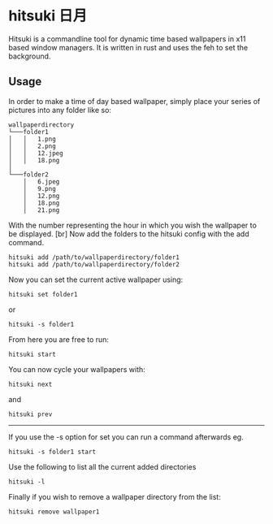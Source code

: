 # hitsuki 日月
Hitsuki is a commandline tool for dynamic time based wallpapers in x11 based window managers. It is written in rust and uses the feh to set the background.

## Usage

In order to make a time of day based wallpaper, simply place your series of pictures into any folder like so:

```
wallpaperdirectory
└───folder1
│   │   1.png
│   │   2.png
│   │   12.jpeg
│   │   18.png
│   
└───folder2
    │   6.jpeg
    │   9.png
    │   12.png
    │   18.png
    │   21.png
```

With the number representing the hour in which you wish the wallpaper to be displayed. [br]
Now add the folders to the hitsuki config with the add command.

```
hitsuki add /path/to/wallpaperdirectory/folder1
hitsuki add /path/to/wallpaperdirectory/folder2
````

Now you can set the current active wallpaper using:

```
hitsuki set folder1
```
or
```
hitsuki -s folder1
```

From here you are free to run:

```
hitsuki start
```

You can now cycle your wallpapers with:
```
hitsuki next
```
and
```
hitsuki prev
```
---

If you use the -s option for set you can run a command afterwards eg.

```
hitsuki -s folder1 start
```

Use the following to list all the current added directories
```
hitsuki -l
```

Finally if you wish to remove a wallpaper directory from the list:
```
hitsuki remove wallpaper1
```

